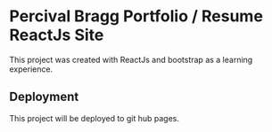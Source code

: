 # Percival Bragg Portfolio / Resume ReactJs Site

This project was created with ReactJs and bootstrap as a learning experience.

## Deployment

This project will be deployed to git hub pages.
